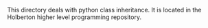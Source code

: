 This directory deals with python class inheritance. It is located in the Holberton higher level programming repository.

